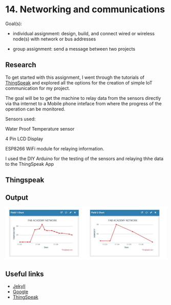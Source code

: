 # 14. Networking and communications

Goal(s):

- individual assignment:
      design, build, and connect wired or wireless node(s) with network or bus addresses

- group assignment:
      send a message between two projects
      
## Research

To get started with this assignment, I went through the tutorials of [ThingSpeak](https://thingspeak.com/) and explored all the options for the creation of simple IoT communication for my project.

The goal will be to get the machine to relay data from the sensors directly via tha internet to a Mobile phone inteface from where the progress of the operation can be monitored.

Sensors used:

Water Proof Temperature sensor

4 Pin LCD Display

ESP8266 WiFi module for relaying information.

I used the DIY Arduino for the testing of the sensors and relaying thhe data to the ThingSpeak App

## Thingspeak



## Output

![](../images/week14/Thin.JPG)

## Useful links

- [Jekyll](http://jekyll.org)
- [Google](http://google.com)
- [ThingSpeak](https://thingspeak.com/)